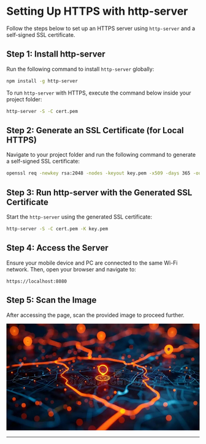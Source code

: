 # Setting Up HTTPS with http-server

Follow the steps below to set up an HTTPS server using `http-server` and a self-signed SSL certificate.

## Step 1: Install http-server

Run the following command to install `http-server` globally:

```sh
npm install -g http-server
```

To run `http-server` with HTTPS, execute the command below inside your project folder:

```sh
http-server -S -C cert.pem
```

## Step 2: Generate an SSL Certificate (for Local HTTPS)

Navigate to your project folder and run the following command to generate a self-signed SSL certificate:

```sh
openssl req -newkey rsa:2048 -nodes -keyout key.pem -x509 -days 365 -out cert.pem
```

## Step 3: Run http-server with the Generated SSL Certificate

Start the `http-server` using the generated SSL certificate:

```sh
http-server -S -C cert.pem -K key.pem
```

## Step 4: Access the Server

Ensure your mobile device and PC are connected to the same Wi-Fi network. Then, open your browser and navigate to:

```
https://localhost:8080
```

## Step 5: Scan the Image

After accessing the page, scan the provided image to proceed further.

![Scan this image](imagemarker.jpg)

---